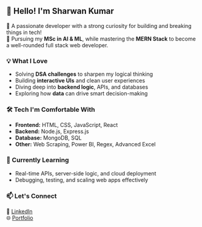 ## 👋 Hello! I'm Sharwan Kumar

🌟 A passionate developer with a strong curiosity for building and breaking things in tech!  
🧠 Pursuing my **MSc in AI & ML**, while mastering the **MERN Stack** to become a well-rounded full stack web developer.

### 💡 What I Love
- Solving **DSA challenges** to sharpen my logical thinking  
- Building **interactive UIs** and clean user experiences  
- Diving deep into **backend logic**, APIs, and databases  
- Exploring how **data** can drive smart decision-making

### 🛠️ Tech I'm Comfortable With
- **Frontend:** HTML, CSS, JavaScript, React  
- **Backend:** Node.js, Express.js  
- **Database:** MongoDB, SQL  
- **Other:** Web Scraping, Power BI, Regex, Advanced Excel

### 🚀 Currently Learning
- Real-time APIs, server-side logic, and cloud deployment  
- Debugging, testing, and scaling web apps effectively

### 📫 Let's Connect
📍 [LinkedIn](https://www.linkedin.com/in/sharwankumarenjay/)  
🌐 [Portfolio](https://sharwan-portfolio.netlify.app/)

